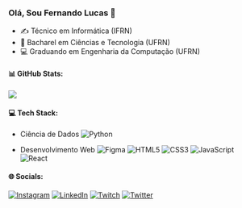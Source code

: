 ### Olá, Sou Fernando Lucas 👋
- ✍️ Técnico em Informática (IFRN)
- 🏫 Bacharel em Ciências e Tecnologia (UFRN)
- 💻 Graduando em Engenharia da Computação (UFRN)

#### 📊 GitHub Stats:
<!-- ![](https://github-readme-stats-git-masterrstaa-rickstaa.vercel.app/api?username=NandoLucas&theme=dark&hide_border=false&include_all_commits=true&count_private=true)<br/>
[![GitHub Streak](https://streak-stats.demolab.com?user=NandoLucas&theme=dark)](https://git.io/streak-stats)<br/> -->
![](https://github-readme-stats-git-masterrstaa-rickstaa.vercel.app/api/top-langs?username=NandoLucas&theme=dark&hide_border=false&include_all_commits=true&count_private=true&layout=compact)

#### 💻 Tech Stack:
- Ciência de Dados
![Python](https://img.shields.io/badge/python-3670A0?style=for-the-badge&logo=python&logoColor=ffdd54)
<!-- ![C++](https://img.shields.io/badge/c++-%2300599C.svg?style=for-the-badge&logo=c%2B%2B&logoColor=white) ![C](https://img.shields.io/badge/c-%2300599C.svg?style=for-the-badge&logo=c&logoColor=white)--> 
<!-- ![Java](https://img.shields.io/badge/java-%23ED8B00.svg?style=for-the-badge&logo=java&logoColor=white) --> 
- Desenvolvimento Web
![Figma](https://img.shields.io/badge/figma-%23F24E1E.svg?style=for-the-badge&logo=figma&logoColor=white)
![HTML5](https://img.shields.io/badge/html5-%23E34F26.svg?style=for-the-badge&logo=html5&logoColor=white)
![CSS3](https://img.shields.io/badge/css3-%231572B6.svg?style=for-the-badge&logo=css3&logoColor=white) 
![JavaScript](https://img.shields.io/badge/javascript-%23323330.svg?style=for-the-badge&logo=javascript&logoColor=%23F7DF1E)
![React](https://img.shields.io/badge/react-%2320232a.svg?style=for-the-badge&logo=react&logoColor=%2361DAFB)
 <!-- ![Bootstrap](https://img.shields.io/badge/bootstrap-%23563D7C.svg?style=for-the-badge&logo=bootstrap&logoColor=white) --> <!-- ![Arduino](https://img.shields.io/badge/-Arduino-00979D?style=for-the-badge&logo=Arduino&logoColor=white) -->

#### 🌐 Socials:
[![Instagram](https://img.shields.io/badge/Instagram-%23E4405F.svg?logo=Instagram&logoColor=white)](https://instagram.com/nandoluks1) [![LinkedIn](https://img.shields.io/badge/LinkedIn-%230077B5.svg?logo=linkedin&logoColor=white)](https://linkedin.com/in/fernando-silva-899922181) [![Twitch](https://img.shields.io/badge/Twitch-%239146FF.svg?logo=Twitch&logoColor=white)](https://twitch.tv/nn4nd0) [![Twitter](https://img.shields.io/badge/Twitter-%231DA1F2.svg?logo=Twitter&logoColor=white)](https://twitter.com/nandoluks) 
